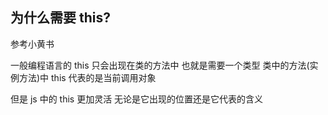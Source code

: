 ## 为什么需要 this?

参考小黄书

一般编程语言的 this 只会出现在类的方法中 也就是需要一个类型 类中的方法(实例方法)中 this 代表的是当前调用对象

但是 js 中的 this 更加灵活 无论是它出现的位置还是它代表的含义
